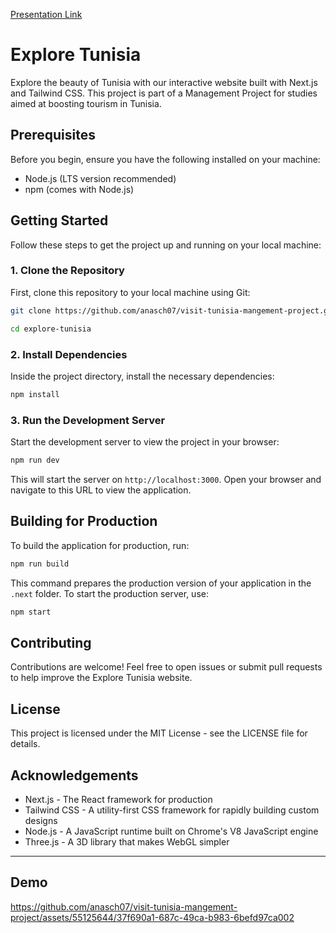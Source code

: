 [Presentation Link](https://www.canva.com/design/DAGE0jj35-k/Ny986D3inH6cXwm_HlCNTw/view?utm_content=DAGE0jj35-k&utm_campaign=designshare&utm_medium=link&utm_source=editor)


# Explore Tunisia

Explore the beauty of Tunisia with our interactive website built with Next.js and Tailwind CSS. This project is part of a Management Project for studies aimed at boosting tourism in Tunisia.

## Prerequisites

Before you begin, ensure you have the following installed on your machine:
- Node.js (LTS version recommended)
- npm (comes with Node.js)

## Getting Started

Follow these steps to get the project up and running on your local machine:

### 1. Clone the Repository

First, clone this repository to your local machine using Git:
```bash
git clone https://github.com/anasch07/visit-tunisia-mangement-project.git

cd explore-tunisia
```

### 2. Install Dependencies

Inside the project directory, install the necessary dependencies:
```bash
npm install
```

### 3. Run the Development Server

Start the development server to view the project in your browser:
```bash
npm run dev
```

This will start the server on `http://localhost:3000`. Open your browser and navigate to this URL to view the application.

## Building for Production

To build the application for production, run:
```bash
npm run build
```

This command prepares the production version of your application in the `.next` folder. To start the production server, use:
```bash
npm start
```

## Contributing

Contributions are welcome! Feel free to open issues or submit pull requests to help improve the Explore Tunisia website.

## License

This project is licensed under the MIT License - see the LICENSE file for details.

## Acknowledgements

- Next.js - The React framework for production
- Tailwind CSS - A utility-first CSS framework for rapidly building custom designs
- Node.js - A JavaScript runtime built on Chrome's V8 JavaScript engine
- Three.js - A 3D library that makes WebGL simpler
---
## Demo
https://github.com/anasch07/visit-tunisia-mangement-project/assets/55125644/37f690a1-687c-49ca-b983-6befd97ca002


